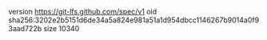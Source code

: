 version https://git-lfs.github.com/spec/v1
oid sha256:3202e2b5151d6de34a5a824e981a51a1d954dbcc1146267b9014a0f93aad722b
size 10340
